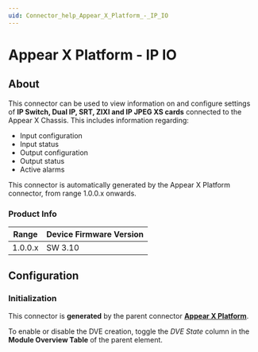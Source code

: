 ```yaml
---
uid: Connector_help_Appear_X_Platform_-_IP_IO
---
```


# Appear X Platform - IP IO

## About

This connector can be used to view information on and configure settings of **IP Switch, Dual IP, SRT, ZIXI and IP JPEG XS cards** connected to the Appear X Chassis. This includes information regarding:

- Input configuration
- Input status
- Output configuration
- Output status
- Active alarms

This connector is automatically generated by the Appear X Platform connector, from range 1.0.0.x onwards.

### Product Info

| Range              | Device Firmware Version      |
|--------------------|------------------------------|
| 1.0.0.x            | SW 3.10                      |

## Configuration

### Initialization

This connector is **generated** by the parent connector **[Appear X Platform](xref:Connector_help_Appear_X_Platform)**.

To enable or disable the DVE creation, toggle the *DVE State* column in the **Module Overview Table** of the parent element.

